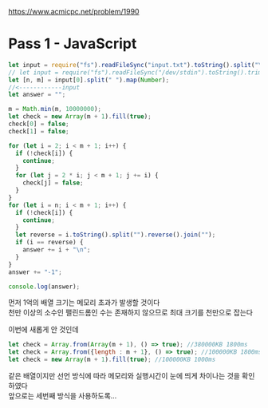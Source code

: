 https://www.acmicpc.net/problem/1990

# Pass 1 - JavaScript
~~~javascript
let input = require("fs").readFileSync("input.txt").toString().split("\n");
// let input = require("fs").readFileSync("/dev/stdin").toString().trim().split('\n');
let [n, m] = input[0].split(" ").map(Number);
//<------------input
let answer = "";

m = Math.min(m, 10000000);
let check = new Array(m + 1).fill(true);
check[0] = false;
check[1] = false;

for (let i = 2; i < m + 1; i++) {
  if (!check[i]) {
    continue;
  }
  for (let j = 2 * i; j < m + 1; j += i) {
    check[j] = false;
  }
}
for (let i = n; i < m + 1; i++) {
  if (!check[i]) {
    continue;
  }
  let reverse = i.toString().split("").reverse().join("");
  if (i == reverse) {
    answer += i + "\n";
  }
}
answer += "-1";

console.log(answer);

~~~

먼저 1억의 배열 크기는 메모리 초과가 발생할 것이다  
천만 이상의 소수인 팰린드롬인 수는 존재하지 않으므로 최대 크기를 천만으로 잡는다  

이번에 새롭게 안 것인데  
~~~javascript
let check = Array.from(Array(m + 1), () => true); //380000KB 1800ms
let check = Array.from({length : m + 1}, () => true); //100000KB 1800ms
let check = new Array(m + 1).fill(true); //100000KB 1000ms
~~~
같은 배열이지만 선언 방식에 따라 메모리와 실행시간이 눈에 띄게 차이나는 것을 확인하였다  
앞으로는 세번째 방식을 사용하도록...  
